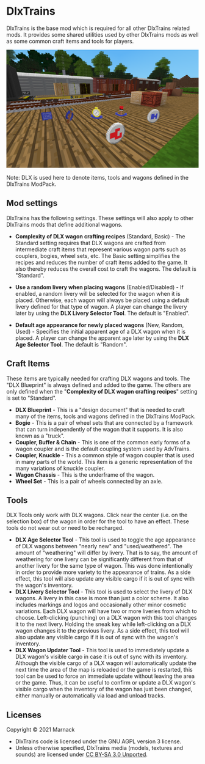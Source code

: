 # DlxTrains

DlxTrains is the base mod which is required for all other DlxTrains related mods.  It provides some shared utilities used by other DlxTrains mods as well as some common craft items and tools for players.

![](screenshot.png)

Note: DLX is used here to denote items, tools and wagons defined in the DlxTrains ModPack.

## Mod settings

DlxTrains has the following settings.  These settings will also apply to other DlxTrains mods that define additional wagons.

- **Complexity of DLX wagon crafting recipes** (Standard, Basic) - The Standard setting requires that DLX wagons are crafted from intermediate craft items that represent various wagon parts such as couplers, bogies, wheel sets, etc.  The Basic setting simplifies the recipes and reduces the number of craft items added to the game.  It also thereby reduces the overall cost to craft the wagons.  The default is "Standard".

- **Use a random livery when placing wagons** (Enabled/Disabled) - If enabled, a random livery will be selected for the wagon when it is placed.  Otherwise, each wagon will always be placed using a default livery defined for that type of wagon.  A player can change the livery later by using the **DLX Livery Selector Tool**.  The default is "Enabled".

- **Default age appearance for newly placed wagons** (New, Random, Used) - Specifies the initial apparent age of a DLX wagon when it is placed.  A player can change the apparent age later by using the **DLX Age Selector Tool**.  The default is "Random".

## Craft Items

These items are typically needed for crafting DLX wagons and tools.  The "DLX Blueprint" is always defined and added to the game.  The others are only defined when the "**Complexity of DLX wagon crafting recipes**" setting is set to "Standard".

- **DLX Blueprint** - This is a "design document" that is needed to craft many of the items, tools and wagons defined in the DlxTrains ModPack.
- **Bogie** - This is a pair of wheel sets that are connected by a framework that can turn independently of the wagon that it supports.  It is also known as a "truck".
- **Coupler, Buffer & Chain** - This is one of the common early forms of a wagon coupler and is the default coupling system used by AdvTrains.
- **Coupler, Knuckle** - This a common style of wagon coupler that is used in many parts of the world.  This item is a generic representation of the many variations of knuckle coupler.
- **Wagon Chassis** - This is the underframe of the wagon.
- **Wheel Set** - This is a pair of wheels connected by an axle.

## Tools

DLX Tools only work with DLX wagons.  Click near the center (i.e. on the selection box) of the wagon in order for the tool to have an effect.  These tools do not wear out or need to be recharged.

- **DLX Age Selector Tool** - This tool is used to toggle the age appearance of DLX wagons between "nearly new" and "used/weathered".  The amount of "weathering" will differ by livery.  That is to say, the amount of weathering for one livery can be significantly different from that of another livery for the same type of wagon.  This was done intentionally in order to provide more variety to the appearance of trains.  As a side effect, this tool will also update any visible cargo if it is out of sync with the wagon's inventory.
- **DLX Livery Selector Tool** - This tool is used to select the livery of DLX wagons.  A livery in this case is more than just a color scheme.  It also includes markings and logos and occasionally other minor cosmetic variations.  Each DLX wagon will have two or more liveries from which to choose.  Left-clicking (punching) on a DLX wagon with this tool changes it to the next livery.  Holding the sneak key while left-clicking on a DLX wagon changes it to the previous livery.  As a side effect, this tool will also update any visible cargo if it is out of sync with the wagon's inventory.
- **DLX Wagon Updater Tool** - This tool is used to immediately update a DLX wagon's visible cargo in case it is out of sync with its inventory.  Although the visible cargo of a DLX wagon will automatically update the next time the area of the map is reloaded or the game is restarted, this tool can be used to force an immediate update without leaving the area or the game.   Thus, it can be useful to confirm or update a DLX wagon's visible cargo when the inventory of the wagon has just been changed, either manually or automatically via load and unload tracks.

## Licenses

Copyright © 2021 Marnack

- DlxTrains code is licensed under the GNU AGPL version 3 license.
- Unless otherwise specified, DlxTrains media (models, textures and sounds) are licensed under [CC BY-SA 3.0 Unported](https://creativecommons.org/licenses/by-sa/3.0/).
